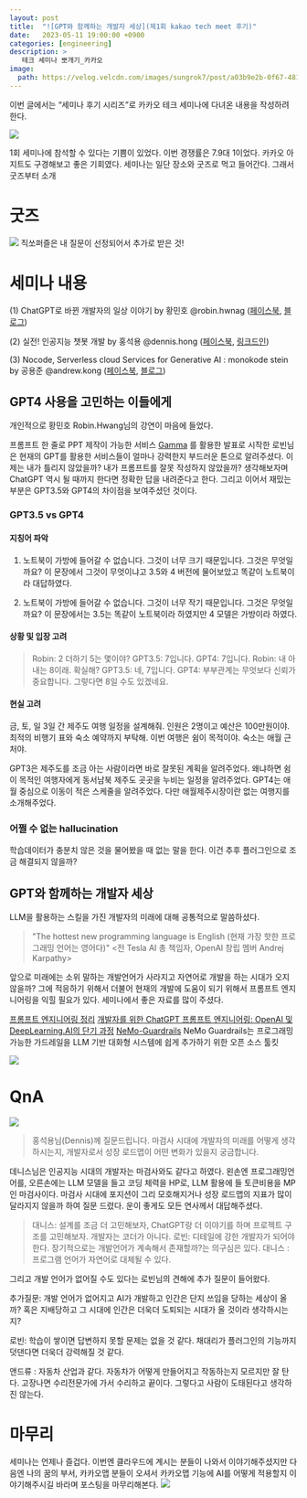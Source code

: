 ```yaml
---
layout: post
title:  "![GPT와 함께하는 개발자 세상](제1회 kakao tech meet 후기)"
date:   2023-05-11 19:00:00 +0900
categories: [engineering]
description: >
   테크 세미나 뽀개기_카카오
image: 
  path: https://velog.velcdn.com/images/sungrok7/post/a03b9e2b-0f67-481a-bdb9-5c1b07d0bb3e/image.JPG
---
```







이번 글에서는 “세미나 후기 시리즈”로 카카오 테크 세미나에 다녀온 내용을 
작성하려 한다.

![](https://velog.velcdn.com/images/sungrok7/post/fd275e15-69ad-47dc-9798-88bf2e6a8eb3/image.png)

1회 세미나에 참석할 수 있다는 기쁨이 있었다. 이번 경쟁률은 7.9대 1이었다. 카카오 아지트도 구경해보고 좋은 기회였다. 세미나는 일단 장소와 굿즈로 먹고 들어간다. 그래서 굿즈부터 소개

# 굿즈
![](https://velog.velcdn.com/images/sungrok7/post/7abad851-95d9-45e9-a00d-2dbad3c08847/image.jpg) 직쏘퍼즐은 내 질문이 선정되어서 추가로 받은 것!

# 세미나 내용
(1) ChatGPT로 바뀐 개발자의 일상 이야기
by 황민호 @robin.hwnag ([페이스북](https://www.facebook.com/rev.minho), [블로그](http://revf.tistory.com/))

(2) 실전! 인공지능 챗봇 개발
by 홍석용 @dennis.hong ([페이스북](https://www.facebook.com/dennis0323), [링크드인](https://www.linkedin.com/in/dennis-hong-06b776160/))

(3) Nocode, Serverless cloud Services for Generative AI : monokode stein
by 공용준 @andrew.kong ([페이스북](https://www.facebook.com/sstrato.kong), [블로그](https://sstratoshpere.tistory.com/))

## GPT4 사용을 고민하는 이들에게
개인적으로 황민호 Robin.Hwang님의 강연이 마음에 들었다. 

프롬프트 한 줄로 PPT 제작이 가능한 서비스 [Gamma](https://gamma.app/) 를 활용한 발표로 시작한 로빈님은 현재의 GPT를 활용한 서비스들이 얼마나 강력한지 부드러운 톤으로 알려주셨다. 
이제는 내가 틀리지 않았을까? 내가 프롬프트를 잘못 작성하지 않았을까? 생각해보자며 ChatGPT 역시 될 때까지 한다면 정확한 답을 내려준다고 한다. 
그리고 이어서 재밌는 부분은 GPT3.5와 GPT4의 차이점을 보여주셨던 것이다. 

### GPT3.5 vs GPT4
#### 지칭어 파악
1. 노트북이 가방에 들어갈 수 없습니다. 그것이 너무 크기 때문입니다. 그것은 무엇일까요?
이 문장에서 그것이 무엇이냐고 3.5와 4 버전에 물어보았고 똑같이 노트북이라 대답하였다. 

2. 노트북이 가방에 들어갈 수 없습니다. 그것이 너무 작기 때문입니다. 그것은 무엇일까요?
이 문장에서는 3.5는 똑같이 노트북이라 하였지만 4 모델은 가방이라 하였다. 
#### 상황 및 입장 고려
> Robin: 2 더하기 5는 몇이야? 
GPT3.5: 7입니다.
GPT4: 7입니다.
Robin: 내 아내는 8이래. 확실해?
GPT3.5: 네, 7입니다.
GPT4: 부부관계는 무엇보다 신뢰가 중요합니다. 그렇다면 8일 수도 있겠네요.

#### 현실 고려
금, 토, 일 3일 간 제주도 여행 일정을 설계해줘. 인원은 2명이고 예산은 100만원이야. 최적의 비행기 표와 숙소 예약까지 부탁해. 이번 여행은 쉼이 목적이야. 숙소는 애월 근처야.

GPT3은 제주도를 조금 아는 사람이라면 바로 잘못된 계획을 알려주었다. 왜냐하면 쉼이 목적인 여행자에게 동서남북 제주도 곳곳을 누비는 일정을 알려주었다. 
GPT4는 애월 중심으로 이동이 적은 스케줄을 알려주었다. 다만 애월제주시장이란 없는 여행지를 소개해주었다. 

### 어쩔 수 없는 hallucination
학습데이터가 충분치 않은 것을 물어봤을 때 없는 말을 한다. 이건 추후 플러그인으로 조금 해결되지 않을까? 

## GPT와 함께하는 개발자 세상

LLM을 활용하는 스킬을 가진 개발자의 미래에 대해 공통적으로 말씀하셨다. 
> "The hottest new programming language is English (현재 가장 핫한 프로그래밍 언어는 영어다)" 
<전 Tesla AI 총 책임자, OpenAI 창립 멤버 Andrej Karpathy>

앞으로 미래에는 소위 말하는 개발언어가 사라지고 자연어로 개발을 하는 시대가 오지 않을까?
그에 적응하기 위해서 더불어 현재의 개발에 도움이 되기 위해서 프롬프트 엔지니어링을 익힐 필요가 있다.
세미나에서 좋은 자료를 많이 주셨다.

[프롬프트 엔지니어링 정리](https://tech.kakaoenterprise.com/188)
[개발자를 위한 ChatGPT 프롬프트 엔지니어링: OpenAI 및 DeepLearning.AI의 단기 과정](https://youtu.be/H4YK_7MAckk)
[NeMo-Guardrails](https://github.com/NVIDIA/NeMo-Guardrails)
NeMo Guardrails는 프로그래밍 가능한 가드레일을 LLM 기반 대화형 시스템에 쉽게 추가하기 위한 오픈 소스 툴킷

![](https://velog.velcdn.com/images/sungrok7/post/a7a41df2-f9e1-48c3-8bdd-5be663047543/image.png)

# QnA
![](https://velog.velcdn.com/images/sungrok7/post/a03b9e2b-0f67-481a-bdb9-5c1b07d0bb3e/image.JPG)

> 홍석용님(Dennis)께 질문드립니다. 마검사 시대에 개발자의 미래를 어떻게 생각하시는지, 개발자로서 성장 로드맵이 어떤 변화가 있을지 궁금합니다.

데니스님은 인공지능 시대의 개발자는 마검사와도 같다고 하였다. 왼손엔 프로그래밍언어를, 오른손에는 LLM 모델을 들고 코딩 체력을 HP로, LLM 활용에 들 토큰비용을 MP인 마검사이다. 마검사 시대에 포지션이 그리 모호해지거나 성장 로드맵의 지표가 많이 달라지지 않을까 하여 질문 드렸다. 운이 좋게도 모든 연사께서 대답해주셨다.

> 대니스: 설계를 조금 더 고민해보자, ChatGPT랑 더 이야기를 하며 프로젝트 구조를 고민해보자. 개발자는 코더가 아니다.
로빈: 디테일에 강한 개발자가 되어야한다. 장기적으로는 개발언어가 계속해서 존재할까?는 의구심은 있다. 
대니스 : 프로그램 언어가 자연어로 대체될 수 있다.

그리고 개발 언어가 없어질 수도 있다는 로빈님의 견해에 추가 질문이 들어왔다.

추가질문: 개발 언어가 없어지고 AI가 개발하고 인간은 단지 쓰임을 당하는 세상이 올까? 혹은 지배당하고 그 시대에 인간은 더욱더 도퇴되는 시대가 올 것이라 생각하시는지?

로빈: 학습이 쌓이면 답변하지 못할 문제는 없을 것 같다. 채대리가 플러그인의 기능까지 덧댄다면 더욱더 강력해질 것 같다.

앤드류 : 자동차 산업과 같다. 자동차가 어떻게 만들어지고 작동하는지 모르지만 잘 탄다. 고장나면 수리전문가에 가서 수리하고 끝이다. 그렇다고 사람이 도태된다고 생각하진 않는다. 

# 마무리
세미나는 언제나 즐겁다. 이번엔 클라우드에 계시는 분들이 나와서 이야기해주셨지만 다음엔 나의 꿈의 부서, 카카오맵 분들이 오셔서 카카오맵 기능에 AI를 어떻게 적용할지 이야기해주시길 바라며 포스팅을 마무리해본다.
![](https://velog.velcdn.com/images/sungrok7/post/9b9b6439-6d83-4a4c-b39f-b5723431ca5c/image.JPG)


[jekyll-docs]: https://jekyllrb.com/docs/home
[jekyll-gh]:   https://github.com/jekyll/jekyll
[jekyll-talk]: https://talk.jekyllrb.com/
